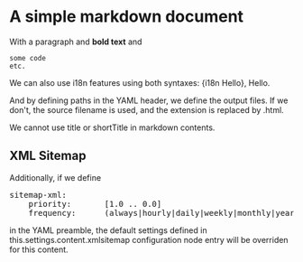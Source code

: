 <!--
**** start-content-config ****
path:
    fr:             /markdown-examples/simple-fr-with-xmlsitemap-info.html
    de:             /markdown-examples/simple-de-with-xmlsitemap-info.html
    en:				/markdown-examples/simple-en-with-xmlsitemap-info.html
xmlsitemap:
	priority:		0.85
	frequency:		daily
**** end-content-config ****
-->
# A simple markdown document

With a paragraph and __bold text__ and 

	some code
	etc.
	
We can also use i18n features using both syntaxes: {i18n Hello}, <i18n>Hello</i18n>.

And by defining paths in the YAML header, we define the output files. 
If we don't, the source filename is used, and the extension is 
replaced by .html. 

We cannot use title or shortTitle in markdown contents.

## XML Sitemap
Additionally, if we define 

<pre>
sitemap-xml:
	priority:		[1.0 .. 0.0]
	frequency:		(always|hourly|daily|weekly|monthly|yearly|never)
</pre>

in the YAML preamble, the default settings defined in this.settings.content.xmlsitemap configuration node entry 
will be overriden for this content.
